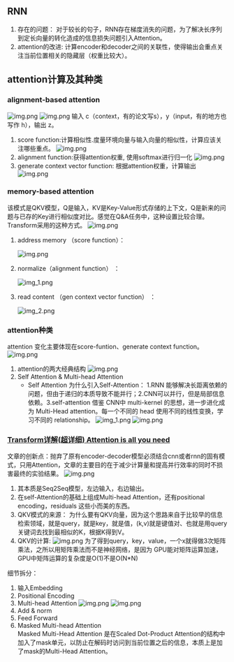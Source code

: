 ## RNN
1. 存在的问题： 对于较长的句子，RNN存在梯度消失的问题，为了解决长序列到定长向量的转化造成的信息损失问题引入Attention。
2. attention的改进: 计算encoder和decoder之间的关联性，使得输出会重点关注当前位置相关的隐藏层（权重比较大）。

## attention计算及其种类
### alignment-based attention 
![img.png](../img/attention_model.png)
![img.png](../img/attention.png)
输入 c（context，有的论文写s），y（input，有的地方也写作 h），输出 z。
1. score function:计算相似性.度量环境向量与输入向量的相似性，计算应该关注哪些重点。
   ![img.png](../img/score_function.png)
2. alignment function:获得attention权重, 使用softmax进行归一化
   ![img.png](../img/alignment.png)
3. generate context vector function: 根据attention权重，计算输出
   ![img.png](../img/generate_vector.png)

### memory-based attention
该模式是QKV模型，Q是输入，KV是Key-Value形式存储的上下文，Q是新来的问题与已存的Key进行相似度对比。感觉在Q&A任务中，这种设置比较合理。Transform采用的这种方式。
![img.png](../img/QKV.png)
1. address memory （score function）：
   
   ![img.png](../img/qkv1.png)
2. normalize（alignment function） ：
   
   ![img_1.png](../img/qkv2.png)
3. read content （gen context vector function） ：
   
   ![img_2.png](../img/qkv3.png)

### attention种类
attention 变化主要体现在score-funtion、generate context function。
![img.png](../img/attention_kind.png)
1. attention的两大经典结构
![img.png](../img/attention_ludong.png)
2. Self Attention & Multi-head Attention
   + Self Attention
      为什么引入Self-Attention： 1.RNN 能够解决长距离依赖的问题，但由于递归的本质导致不能并行；2.CNN可以并行，但是局部信息依赖。3.self-attention 借鉴 CNN中 multi-kernel 的思想，进一步进化成为 Multi-Head attention。每一个不同的 head 使用不同的线性变换，学习不同的 relationship。
     ![img_1.png](../img/RNN_abstraction.png)
     ![img.png](../img/self-attention.png)
### [Transform详解(超详细) Attention is all you need](https://zhuanlan.zhihu.com/p/63191028)
文章的创新点：抛弃了原有encoder-decoder模型必须结合cnn或者rnn的固有模式，只用Attention，文章的主要目的在于减少计算量和提高并行效率的同时不损害最终的实验结果。
![img.png](transformer.png)
1. 其本质是Seq2Seq模型，左边输入，右边输出。
2. 在self-Attention的基础上组成Multi-head Attention，还有positional encoding，residuals 这些小而美的东西。
3. QKV模式的来源：
   为什么要有QKV向量，因为这个思路来自于比较早的信息检索领域，就是query，就是key，就是值，(k,v)就是键值对、也就是用query关键词去找到最相似的K，根据K得到V。
4. QKV的计算: 
    ![img.png](QKV.png)
   为了得到query，key，value，一个x就得做3次矩阵乘法，之所以用矩阵乘法而不是神经网络，是因为
   GPU能对矩阵运算加速，GPU中矩阵运算的复杂度是O(1)不是O(N*N)


细节拆分：
1. 输入Embedding
2. Positional Encoding
3. Multi-head Attention
   ![img.png](../img/Scaled_Dot-Product_Attention.png)
   ![img.png](../img/Multi-head-Attention.png)
4. Add & norm
5. Feed Forward
6. Masked Multi-head Attention  
   Masked Multi-Head Attention 是在Scaled Dot-Product Attention的结构中加入了mask单元，以防止在解码时访问到当前位置之后的信息，本质上是加了mask的Multi-Head Attention。

   


